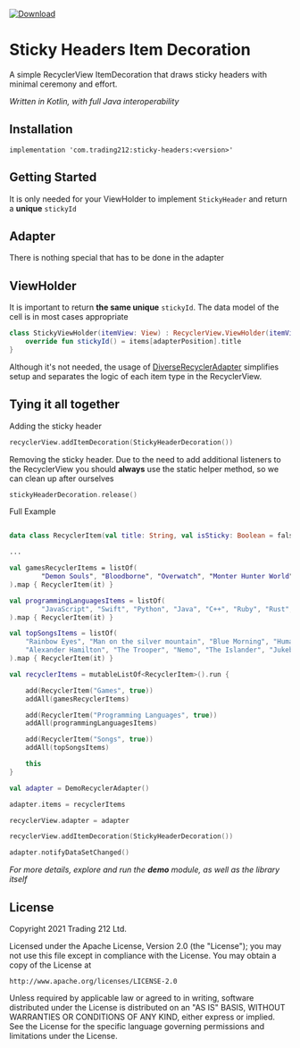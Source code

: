 [ ![Download](https://api.bintray.com/packages/trading-212/maven/sticky-headers/images/download.svg) ](https://bintray.com/trading-212/maven/sticky-headers/_latestVersion)

# Sticky Headers Item Decoration

A simple RecyclerView ItemDecoration that draws sticky headers with minimal ceremony and effort.

*Written in Kotlin, with full Java interoperability*

## Installation

```
implementation 'com.trading212:sticky-headers:<version>'
```

## Getting Started

It is only needed for your ViewHolder to implement `StickyHeader` and return a **unique** `stickyId`

## Adapter
There is nothing special that has to be done in the adapter

## ViewHolder

It is important to return **the same unique** `stickyId`. The data model of the cell is in most cases appropriate

```kotlin
class StickyViewHolder(itemView: View) : RecyclerView.ViewHolder(itemView), StickyHeader {
    override fun stickyId() = items[adapterPosition].title
}
```

Although it's not needed, the usage of [DiverseRecyclerAdapter](https://github.com/Trading212/DiverseRecyclerAdapter) simplifies setup and separates the logic of each item type in the RecyclerView.

## Tying it all together

Adding the sticky header
```kotlin
recyclerView.addItemDecoration(StickyHeaderDecoration())
```

Removing the sticky header. Due to the need to add additional listeners to the RecyclerView you should **always** use the static helper method, so we can clean up after ourselves
```kotlin
stickyHeaderDecoration.release()
```

Full Example
```kotlin

data class RecyclerItem(val title: String, val isSticky: Boolean = false)

...

val gamesRecyclerItems = listOf(
        "Demon Souls", "Bloodborne", "Overwatch", "Monter Hunter World", "God of War", "WoW", "LoL", "OSU!", "Horizon", "Zelda", "CS"
).map { RecyclerItem(it) }

val programmingLanguagesItems = listOf(
        "JavaScript", "Swift", "Python", "Java", "C++", "Ruby", "Rust", "Lisp (EW.)", "Haskell", "F#", "SQL", "C#"
).map { RecyclerItem(it) }

val topSongsItems = listOf(
    "Rainbow Eyes", "Man on the silver mountain", "Blue Morning", "Human", "Try it out", "Sitting on the dock",
    "Alexander Hamilton", "The Trooper", "Nemo", "The Islander", "Jukebox Hero"
).map { RecyclerItem(it) }

val recyclerItems = mutableListOf<RecyclerItem>().run {

    add(RecyclerItem("Games", true))
    addAll(gamesRecyclerItems)

    add(RecyclerItem("Programming Languages", true))
    addAll(programmingLanguagesItems)

    add(RecyclerItem("Songs", true))
    addAll(topSongsItems)

    this
}

val adapter = DemoRecyclerAdapter()

adapter.items = recyclerItems

recyclerView.adapter = adapter

recyclerView.addItemDecoration(StickyHeaderDecoration())

adapter.notifyDataSetChanged()
```

*For more details, explore and run the **demo** module, as well as the library itself*

## License

Copyright 2021 Trading 212 Ltd.

Licensed under the Apache License, Version 2.0 (the "License");
you may not use this file except in compliance with the License.
You may obtain a copy of the License at

    http://www.apache.org/licenses/LICENSE-2.0

Unless required by applicable law or agreed to in writing, software
distributed under the License is distributed on an "AS IS" BASIS,
WITHOUT WARRANTIES OR CONDITIONS OF ANY KIND, either express or implied.
See the License for the specific language governing permissions and
limitations under the License.
